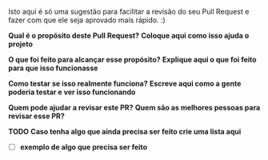 Isto aqui é só uma sugestão para facilitar a revisão do seu Pull Request e fazer com que ele seja aprovado mais rápido. :)

**Qual é o propósito deste Pull Request?**
__Coloque aqui como isso ajuda o projeto__

**O que foi feito para alcançar esse propósito?**
__Explique aqui o que foi feito para que isso funcionasse__

**Como testar se isso realmente funciona?**
__Escreve aqui como a gente poderia testar e ver isso funcionando__

**Quem pode ajudar a revisar este PR?**
__Quem são as melhores pessoas para revisar esse PR?__

**TODO**
__Caso tenha algo que ainda precisa ser feito crie uma lista aqui__

- [ ] __exemplo de algo que precisa ser feito__